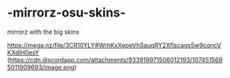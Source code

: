 # -mirrorz-osu-skins-

mirrorz with the big skins


https://mega.nz/file/3CR10YLY#WrhKxXepeVhSauqRY2Xflscags5w9cqncVKXdlH0esY 
(https://cdn.discordapp.com/attachments/933919971506012193/1074515695011909693/image.png) 
